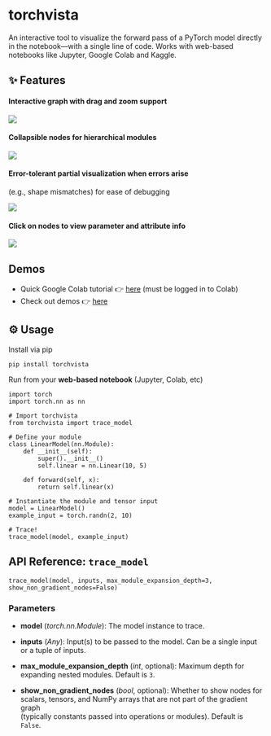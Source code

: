 # torchvista

An interactive tool to visualize the forward pass of a PyTorch model directly in the notebook—with a single line of code. Works with web-based notebooks like Jupyter, Google Colab and Kaggle.

## ✨ Features

#### Interactive graph with drag and zoom support

![](docs/assets/interactive-graph.gif)

#### Collapsible nodes for hierarchical modules 

![](docs/assets/collapsible-graph.gif)

#### Error-tolerant partial visualization when errors arise
(e.g., shape mismatches) for ease of debugging

![](docs/assets/error-graph.png)

#### Click on nodes to view parameter and attribute info

![](docs/assets/info-popup.png)


## Demos

- Quick Google Colab tutorial 👉 [here](https://colab.research.google.com/drive/1wrWKhpvGiqHhE0Lb1HnFGeOcS4uBqGXw?usp=sharing#scrollTo=tUKHO2YFKi55) (must be logged in to Colab)
- Check out demos 👉 [here](https://sachinhosmani.github.io/torchvista/)

## ⚙️ Usage

Install via pip
```
pip install torchvista
```

Run from your **web-based notebook** (Jupyter, Colab, etc)

```
import torch
import torch.nn as nn

# Import torchvista
from torchvista import trace_model

# Define your module
class LinearModel(nn.Module):
    def __init__(self):
        super().__init__()
        self.linear = nn.Linear(10, 5)

    def forward(self, x):
        return self.linear(x)

# Instantiate the module and tensor input
model = LinearModel()
example_input = torch.randn(2, 10)

# Trace!
trace_model(model, example_input)
```
## API Reference: `trace_model`

    trace_model(model, inputs, max_module_expansion_depth=3, show_non_gradient_nodes=False)

### Parameters

- **model** (*torch.nn.Module*):
  The model instance to trace.

- **inputs** (*Any*):
  Input(s) to be passed to the model. Can be a single input or a tuple of inputs.

- **max_module_expansion_depth** (*int*, optional):
  Maximum depth for expanding nested modules. Default is `3`.

- **show_non_gradient_nodes** (*bool*, optional):
  Whether to show nodes for scalars, tensors, and NumPy arrays that are not part of the gradient graph  
  (typically constants passed into operations or modules). Default is `False`.
